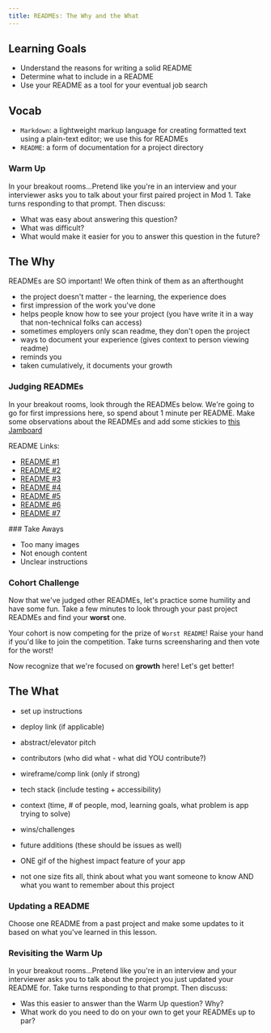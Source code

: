 ```yaml
---
title: READMEs: The Why and the What
---
```


## Learning Goals
* Understand the reasons for writing a solid README
* Determine what to include in a README
* Use your README as a tool for your eventual job search

## Vocab
* `Markdown`: a lightweight markup language for creating formatted text using a plain-text editor; we use this for READMEs
* `README`: a form of documentation for a project directory

<section class="call-to-action">
  <h3>Warm Up</h3>

  In your breakout rooms...Pretend like you're in an interview and your interviewer asks you to talk about your first paired project in Mod 1. Take turns responding to that prompt. Then discuss:
  - What was easy about answering this question?
  - What was difficult?
  - What would make it easier for you to answer this question in the future?
</section>

## The Why

READMEs are SO important! We often think of them as an afterthought
- the project doesn't matter - the learning, the experience does
- first impression of the work you've done
- helps people know how to see your project (you have write it in a way that non-technical folks can access)
- sometimes employers only scan readme, they don't open the project
- ways to document your experience (gives context to person viewing readme)
- reminds you
- taken cumulatively, it documents your growth

<section class="call-to-action">
  <h3>Judging READMEs</h3>

  In your breakout rooms, look through the READMEs below. We're going to go for first impressions here, so spend about 1 minute per README. Make some observations about the READMEs and add some stickies to [this Jamboard](https://jamboard.google.com/d/15nKXyjArq74u8NzsIJhIzVZsrpFkWLldzSBWPYKchYc/edit?usp=sharing)

  README Links:
  * [README #1](https://github.com/sertmer/check-yo-self)
  * [README #2](https://github.com/Dustin-Mikusko/socialsentiment)
  * [README #3](https://github.com/kaylagordon/ican2_FE)
  * [README #4](https://github.com/turingschool-examples/overlook-api)
  * [README #5](https://github.com/maddielaw/rec-me)
  * [README #6](https://github.com/dcoleman21/Sweater-Weather)
  * [README #7](https://github.com/me-md/me-md)
</section>

<section class="answer">
### Take Aways

- Too many images
- Not enough content
- Unclear instructions

</section>

<section class="call-to-action">
  <h3>Cohort Challenge</h3>

  Now that we've judged other READMEs, let's practice some humility and have some fun. Take a few minutes to look through your past project READMEs and find your **worst** one.

  Your cohort is now competing for the prize of `Worst README`! Raise your hand if you'd like to join the competition. Take turns screensharing and then vote for the worst!

  Now recognize that we're focused on **growth** here! Let's get better!
</section>

## The What

- set up instructions
- deploy link (if applicable)
- abstract/elevator pitch
- contributors (who did what - what did YOU contribute?)
- wireframe/comp link (only if strong)
- tech stack (include testing + accessibility)
- context (time, # of people, mod, learning goals, what problem is app trying to solve)
- wins/challenges
- future additions (these should be issues as well)
- ONE gif of the highest impact feature of your app

- not one size fits all, think about what you want someone to know AND what you want to remember about this project

<section class="call-to-action">
  <h3>Updating a README</h3>

  Choose one README from a past project and make some updates to it based on what you've learned in this lesson.
</section>

<section class="call-to-action">
  <h3>Revisiting the Warm Up</h3>

  In your breakout rooms...Pretend like you're in an interview and your interviewer asks you to talk about the project you just updated your README for. Take turns responding to that prompt. Then discuss:
  - Was this easier to answer than the Warm Up question? Why?
  - What work do you need to do on your own to get your READMEs up to par?
</section>
